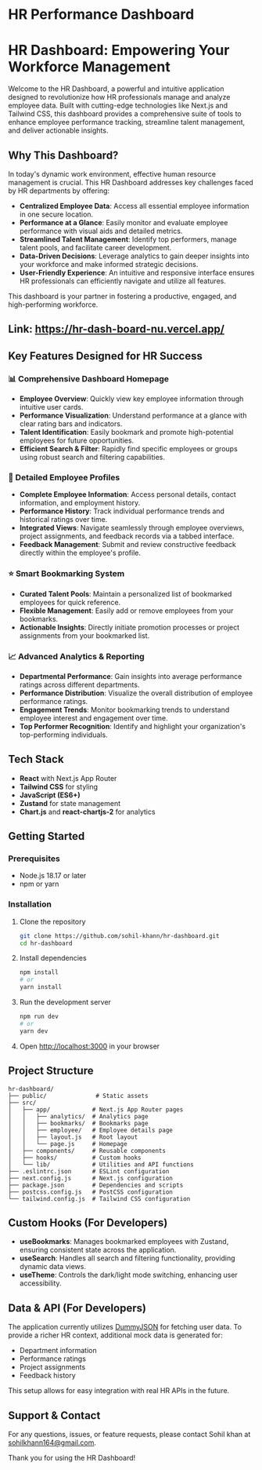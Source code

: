 # HR Performance Dashboard

# HR Dashboard: Empowering Your Workforce Management

Welcome to the HR Dashboard, a powerful and intuitive application designed to revolutionize how HR professionals manage and analyze employee data. Built with cutting-edge technologies like Next.js and Tailwind CSS, this dashboard provides a comprehensive suite of tools to enhance employee performance tracking, streamline talent management, and deliver actionable insights.

## Why This Dashboard?

In today's dynamic work environment, effective human resource management is crucial. This HR Dashboard addresses key challenges faced by HR departments by offering:

-   **Centralized Employee Data**: Access all essential employee information in one secure location.
-   **Performance at a Glance**: Easily monitor and evaluate employee performance with visual aids and detailed metrics.
-   **Streamlined Talent Management**: Identify top performers, manage talent pools, and facilitate career development.
-   **Data-Driven Decisions**: Leverage analytics to gain deeper insights into your workforce and make informed strategic decisions.
-   **User-Friendly Experience**: An intuitive and responsive interface ensures HR professionals can efficiently navigate and utilize all features.

This dashboard is your partner in fostering a productive, engaged, and high-performing workforce.
## Link: https://hr-dash-board-nu.vercel.app/
## Key Features Designed for HR Success

### 📊 Comprehensive Dashboard Homepage
-   **Employee Overview**: Quickly view key employee information through intuitive user cards.
-   **Performance Visualization**: Understand performance at a glance with clear rating bars and indicators.
-   **Talent Identification**: Easily bookmark and promote high-potential employees for future opportunities.
-   **Efficient Search & Filter**: Rapidly find specific employees or groups using robust search and filtering capabilities.

### 👤 Detailed Employee Profiles
-   **Complete Employee Information**: Access personal details, contact information, and employment history.
-   **Performance History**: Track individual performance trends and historical ratings over time.
-   **Integrated Views**: Navigate seamlessly through employee overviews, project assignments, and feedback records via a tabbed interface.
-   **Feedback Management**: Submit and review constructive feedback directly within the employee's profile.

### ⭐ Smart Bookmarking System
-   **Curated Talent Pools**: Maintain a personalized list of bookmarked employees for quick reference.
-   **Flexible Management**: Easily add or remove employees from your bookmarks.
-   **Actionable Insights**: Directly initiate promotion processes or project assignments from your bookmarked list.

### 📈 Advanced Analytics & Reporting
-   **Departmental Performance**: Gain insights into average performance ratings across different departments.
-   **Performance Distribution**: Visualize the overall distribution of employee performance ratings.
-   **Engagement Trends**: Monitor bookmarking trends to understand employee interest and engagement over time.
-   **Top Performer Recognition**: Identify and highlight your organization's top-performing individuals.

## Tech Stack

- **React** with Next.js App Router
- **Tailwind CSS** for styling
- **JavaScript (ES6+)**
- **Zustand** for state management
- **Chart.js** and **react-chartjs-2** for analytics


## Getting Started

### Prerequisites

- Node.js 18.17 or later
- npm or yarn

### Installation

1. Clone the repository
   ```bash
   git clone https://github.com/sohil-khann/hr-dashboard.git
   cd hr-dashboard
   ```

2. Install dependencies
   ```bash
   npm install
   # or
   yarn install
   ```

3. Run the development server
   ```bash
   npm run dev
   # or
   yarn dev
   ```

4. Open [http://localhost:3000](http://localhost:3000) in your browser

## Project Structure

```
hr-dashboard/
├── public/              # Static assets
├── src/
│   ├── app/            # Next.js App Router pages
│   │   ├── analytics/  # Analytics page
│   │   ├── bookmarks/  # Bookmarks page
│   │   ├── employee/   # Employee details page
│   │   ├── layout.js   # Root layout
│   │   └── page.js     # Homepage
│   ├── components/     # Reusable components
│   ├── hooks/          # Custom hooks
│   └── lib/            # Utilities and API functions
├── .eslintrc.json      # ESLint configuration
├── next.config.js      # Next.js configuration
├── package.json        # Dependencies and scripts
├── postcss.config.js   # PostCSS configuration
└── tailwind.config.js  # Tailwind CSS configuration
```

## Custom Hooks (For Developers)

-   **useBookmarks**: Manages bookmarked employees with Zustand, ensuring consistent state across the application.
-   **useSearch**: Handles all search and filtering functionality, providing dynamic data views.
-   **useTheme**: Controls the dark/light mode switching, enhancing user accessibility.

## Data & API (For Developers)

The application currently utilizes [DummyJSON](https://dummyjson.com/users) for fetching user data. To provide a richer HR context, additional mock data is generated for:

-   Department information
-   Performance ratings
-   Project assignments
-   Feedback history

This setup allows for easy integration with real HR APIs in the future.

## Support & Contact

For any questions, issues, or feature requests, please contact Sohil khan at sohilkhann164@gmail.com.

Thank you for using the HR Dashboard!

